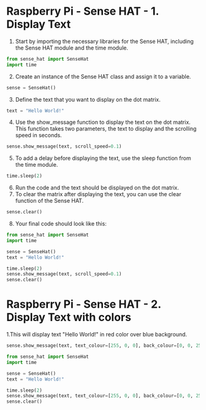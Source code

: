 # Raspberry Pi - Sense HAT - 1. Display Text

1. Start by importing the necessary libraries for the Sense HAT, including the Sense HAT module and the time module.
```python
from sense_hat import SenseHat
import time
```
2. Create an instance of the Sense HAT class and assign it to a variable.
```python
sense = SenseHat()
```
3. Define the text that you want to display on the dot matrix.
```python
text = "Hello World!"
```
4. Use the show_message function to display the text on the dot matrix. This function takes two parameters, the text to display and the scrolling speed in seconds.
```python
sense.show_message(text, scroll_speed=0.1)
```
5. To add a delay before displaying the text, use the sleep function from the time module.
```python
time.sleep(2)
```
6. Run the code and the text should be displayed on the dot matrix.
7. To clear the matrix after displaying the text, you can use the clear function of the Sense HAT.
```python
sense.clear()
```
8. Your final code should look like this:
```python
from sense_hat import SenseHat
import time

sense = SenseHat()
text = "Hello World!"

time.sleep(2)
sense.show_message(text, scroll_speed=0.1)
sense.clear()
```
# Raspberry Pi - Sense HAT - 2. Display Text with colors
1.This will display text "Hello World!" in red color over blue background.
```python
sense.show_message(text, text_colour=[255, 0, 0], back_colour=[0, 0, 255], scroll_speed=0.05, text_type="letter")
```
```python
from sense_hat import SenseHat
import time

sense = SenseHat()
text = "Hello World!"

time.sleep(2)
sense.show_message(text, text_colour=[255, 0, 0], back_colour=[0, 0, 255], scroll_speed=0.05, text_type="letter")
sense.clear()
```
